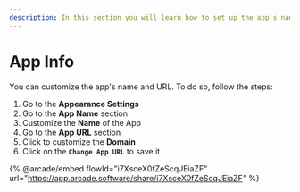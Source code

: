 ```yaml
---
description: In this section you will learn how to set up the app's name and service URLs
---
```


# App Info

You can customize the app's name and URL. To do so, follow the steps:

1. Go to the **Appearance Settings**
2. Go to the **App Name** section
3. Customize the **Name** of the App
4. Go to the **App URL** section
5. Click to customize the **Domain**
6. Click on the **`Change App URL`** to save it

{% @arcade/embed flowId="i7XsceX0fZeScqJEiaZF" url="https://app.arcade.software/share/i7XsceX0fZeScqJEiaZF" %}
